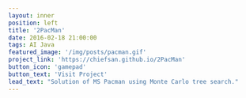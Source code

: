```yaml
---
layout: inner
position: left
title: '2PacMan'
date: 2016-02-18 21:00:00
tags: AI Java 
featured_image: '/img/posts/pacman.gif'
project_link: 'https://chiefsan.github.io/2PacMan'
button_icon: 'gamepad'
button_text: 'Visit Project'
lead_text: "Solution of MS Pacman using Monte Carlo tree search."
---
```

